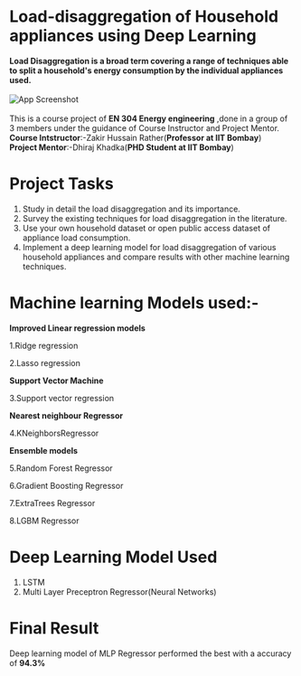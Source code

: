 # Load-disaggregation of Household appliances using Deep Learning

**Load Disaggregation is a broad term covering a range of techniques able to split a household's energy consumption by the individual appliances used.**
<br/>
<br/>
![App Screenshot](https://th.bing.com/th/id/OIP.Zl_hi962EkdFKpdzEnOLiAHaJC?pid=ImgDet&rs=1)
<br/>
<br/>
This is a course project of **EN 304 Energy engineering** ,done in a group of 3 members under the guidance of Course Instructor and Project Mentor.
<br/>
**Course Intstructor**:-Zakir Hussain Rather(**Professor at IIT Bombay**)
<br/>
**Project Mentor**:-Dhiraj Khadka(**PHD Student at IIT Bombay**)
<br/>
# Project Tasks
1. Study in detail the load disaggregation and its importance.
2. Survey the existing techniques for load disaggregation in the literature.
3. Use your own household dataset or open public access dataset of appliance load
consumption.
4. Implement a deep learning model for load disaggregation of various household
appliances and compare results with other machine learning techniques.
# Machine learning Models used:-
**Improved Linear regression models**

1.Ridge regression

2.Lasso regression

**Support Vector Machine**

3.Support vector regression

**Nearest neighbour Regressor**

4.KNeighborsRegressor

**Ensemble models**

5.Random Forest Regressor

6.Gradient Boosting Regressor

7.ExtraTrees Regressor

8.LGBM Regressor
# Deep Learning Model Used
1. LSTM
2. Multi Layer Preceptron Regressor(Neural Networks)
# Final Result
Deep learning model of MLP Regressor performed the best with a accuracy of **94.3%**
